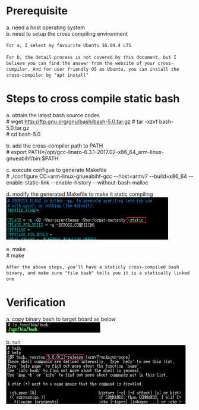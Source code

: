 # Prerequisite

a. need a host operating system  
b. need to setup the cross compiling environment  

	For a, I select my favourite Ubuntu 16.04.4 LTS
	
	For b, the detail process is not covered by this document, but I believe you can find the answer from the website of your cross-compiler. And for user friendly OS as Ubuntu, you can install the cross-compiler by "apt install"
	
# Steps to cross compile static bash
a. obtain the latest bash source codes  
\# wget http://ftp.gnu.org/gnu/bash/bash-5.0.tar.gz
\# tar -xzvf bash-5.0.tar.gz  
\# cd bash-5.0

b. add the cross-compiler path to PATH  
\# export PATH=/opt/gcc-linaro-6.3.1-2017.02-x86_64_arm-linux-gnueabihf/bin:$PATH

c. execute configue to generate Makefile  
\# ./configure CC=arm-linux-gnueabihf-gcc --host=armv7 --build=x86_64 --enable-static-link --enable-history --without-bash-malloc

d. modify the generated Makefile to make it static compiling
![avatar](pics/make_it_static.bmp)

e. make  
\# make

	After the above steps, you'll have a staticly cross-compiled bash binary, and make sure "file bash" tells you it is a statically linked one

# Verification
a. copy binary bash to target board as below  
![avatar](pics/bash_location.bmp)

b. run  
![avatar](pics/run_bash.bmp)
